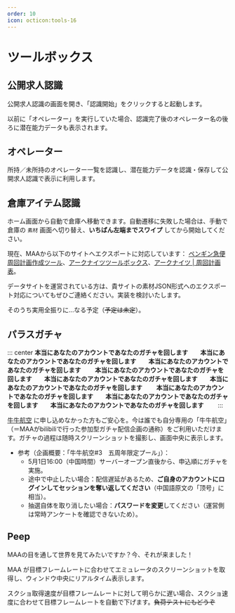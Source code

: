 ```yaml
---
order: 10
icon: octicon:tools-16
---
```


# ツールボックス

## 公開求人認識

公開求人認識の画面を開き、「認識開始」をクリックすると起動します。

以前に「オペレーター」を実行していた場合、認識完了後のオペレーター名の後ろに潜在能力データも表示されます。

## オペレーター

所持／未所持のオペレーター一覧を認識し、潜在能力データを認識・保存して公開求人認識で表示に利用します。

## 倉庫アイテム認識

ホーム画面から自動で倉庫へ移動できます。自動遷移に失敗した場合は、手動で倉庫の `素材` 画面へ切り替え、**いちばん左端までスワイプ** してから開始してください。

現在、MAAから以下のサイトへエクスポートに対応しています：
[ペンギン急便周回計画作成ツール](https://penguin-stats.io/planner)、[アークナイツツールボックス](https://arkntools.app/#/material)、[アークナイツ | 周回計画表](https://ark-nights.com/settings)。

データサイトを運営されている方は、貴サイトの素材JSON形式へのエクスポート対応についてもぜひご連絡ください。実装を検討いたします。

そのうち実用全振りに…なる予定（~~予定は未定~~）。

## パラスガチャ

::: center
**本当にあなたのアカウントであなたのガチャを回します  本当にあなたのアカウントであなたのガチャを回します  本当にあなたのアカウントであなたのガチャを回します**  
**本当にあなたのアカウントであなたのガチャを回します  本当にあなたのアカウントであなたのガチャを回します  本当にあなたのアカウントであなたのガチャを回します**  
**本当にあなたのアカウントであなたのガチャを回します  本当にあなたのアカウントであなたのガチャを回します  本当にあなたのアカウントであなたのガチャを回します**  
:::

[牛牛航空](https://www.bilibili.com/opus/926129394412421126) に申し込めなかった方もご安心を。今は誰でも自分専用の「牛牛航空」（＝MAAがbilibiliで行った参加型ガチャ配信企画の通称）をご利用いただけます。ガチャの過程は随時スクリーンショットを撮影し、画面中央に表示します。

- 参考（企画概要：「牛牛航空#3　五周年限定プール」）：
  - 5月1日16:00（中国時間）サーバーオープン直後から、申込順にガチャを実施。
  - 途中で中止したい場合：配信遅延があるため、**ご自身のアカウントにログインしてセッションを奪い返してください**（中国語原文の「顶号」に相当）。
  - 抽選自体を取り消したい場合：**パスワードを変更**してください（運営側は常時アンケートを確認できないため）。

## Peep

MAAの目を通して世界を見てみたいですか？今、それが来ました！

MAA が目標フレームレートに合わせてエミュレータのスクリーンショットを取得し、ウィンドウ中央にリアルタイム表示します。

スクショ取得速度が目標フレームレートに対して明らかに遅い場合、スクショ速度に合わせて目標フレームレートを自動で下げます。~~負荷テストにもどうぞ~~

